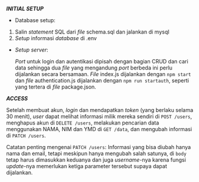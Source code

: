 ***INITIAL SETUP***
- Database setup:
1. Salin _statement_ SQL dari _file_ schema.sql dan jalankan di mysql
2. _Setup_ informasi _database_ di .env

- _Setup server_:
  
  _Port_ untuk login dan autentikasi dipisah dengan bagian CRUD dan cari data sehingga dua _file_ yang mengandung _port_ berbeda ini perlu dijalankan secara bersamaan. _File_ index.js dijalankan dengan `npm start` dan _file_ authentication.js dijalankan dengan `npm run startauth`, seperti yang tertera di _file_ package.json.



***ACCESS***

Setelah membuat akun, _login_ dan mendapatkan _token_ (yang berlaku selama 30 menit), _user_ dapat melihat informasi milik mereka sendiri di `POST /users`, menghapus akun di `DELETE /users`, melakukan pencarian data menggunakan NAMA, NIM dan YMD di `GET /data`, dan mengubah informasi di `PATCH /users`. 

Catatan penting mengenai `PATCH /users`: Informasi yang bisa diubah hanya nama dan email, tetapi meskipun hanya mengubah salah satunya, di `body` tetap harus dimasukkan keduanya dan juga _username_-nya karena fungsi _update_-nya memerlukan ketiga parameter tersebut supaya dapat dijalankan.
